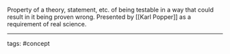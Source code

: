 Property of a theory, statement, etc. of being testable in a way that could result in it being proven wrong.
Presented by [[Karl Popper]] as a requirement of real science.

___________
tags: #concept 